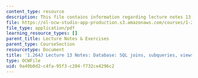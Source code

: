 ```yaml
---
content_type: resource
description: This file contains information regarding lecture notes 13.
file: https://ol-ocw-studio-app-production.s3.amazonaws.com/courses/1-264j-database-internet-and-systems-integration-technologies-fall-2013/9a49b0d2c4fa95f3c204f732ce4296c2_MIT1_264JF13_lect_13.pdf
file_type: application/pdf
learning_resource_types: []
parent_title: Lecture Notes & Exercises
parent_type: CourseSection
resourcetype: Document
title: '1.264J Lecture 13 Notes: Database: SQL joins, subqueries, views'
type: OCWFile
uid: 9a49b0d2-c4fa-95f3-c204-f732ce4296c2
---
```


